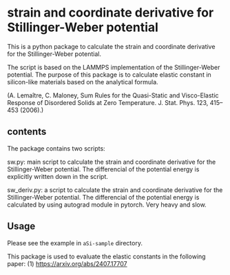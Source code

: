 # strain and coordinate derivative for Stillinger-Weber potential

This is a python package to calculate the strain and coordinate derivative for the Stillinger-Weber potential. 

The script is based on the LAMMPS implementation of the Stillinger-Weber potential. 
The purpose of this package is to calculate elastic constant in silicon-like materials based on the analytical formula.

 (A. Lemaître, C. Maloney, Sum Rules for the Quasi-Static and Visco-Elastic Response of Disordered Solids at Zero Temperature. J. Stat. Phys. 123, 415–453 (2006).)


## contents
The package contains two scripts:

sw.py: main script to calculate the strain and coordinate derivative for the Stillinger-Weber potential. The differencial of the potential energy is explicitly written down in the script.

sw_deriv.py: a script to calculate the strain and coordinate derivative for the Stillinger-Weber potential. The differencial of the potential energy is calculated by using autograd module in pytorch. Very heavy and slow.

## Usage

Please see the example in `aSi-sample` directory.



This package is used to evaluate the elastic constants in the following paper:
(1) https://arxiv.org/abs/2407.17707

